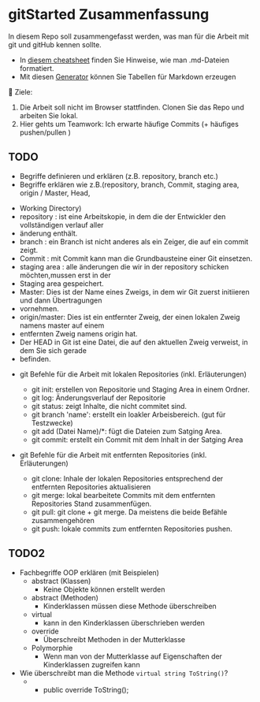 # gitStarted Zusammenfassung
In diesem Repo soll zusammengefasst werden, was man für die Arbeit mit git und gitHub kennen sollte.
- In [diesem cheatsheet](https://github.com/adam-p/markdown-here/wiki/Markdown-Cheatsheet) finden Sie Hinweise, wie man .md-Dateien formatiert.
- Mit diesen [Generator](https://www.tablesgenerator.com/markdown_tables) können Sie Tabellen für Markdown erzeugen

:dart: Ziele:
1. Die Arbeit soll nicht im Browser stattfinden. Clonen Sie das Repo und arbeiten Sie lokal.
1. Hier gehts um Teamwork: Ich erwarte häufige Commits (+ häufiges pushen/pullen )

## TODO
- Begriffe definieren und erklären (z.B. repository, branch etc.)
- Begriffe erklären wie z.B.(repository, branch, Commit, staging area, origin / Master, Head, 
+ Working Directory)
+ repository : ist eine Arbeitskopie, in dem die der Entwickler den vollständigen verlauf aller
+ änderung enthält.
+ branch : ein Branch ist nicht anderes als ein Zeiger, die auf ein commit zeigt.
+ Commit : mit Commit kann man die Grundbausteine einer Git einsetzen.
+ staging area : alle änderungen die wir in der repository schicken möchten,mussen erst in der
+ Staging area gespeichert.
+ Master: Dies ist der Name eines Zweigs, in dem wir Git zuerst initiieren und dann Übertragungen
+ vornehmen.
+ origin/master: Dies ist ein entfernter Zweig, der einen lokalen Zweig namens master auf einem
+ entfernten Zweig namens origin hat.
+ Der HEAD in Git ist eine Datei, die auf den aktuellen Zweig verweist, in dem Sie sich gerade
+ befinden.
- git Befehle für die Arbeit mit lokalen Repositories (inkl. Erläuterungen)
  + git init: erstellen von Repositorie und Staging Area in einem Ordner.
  + git log: Änderungsverlauf der Repositorie
  + git status: zeigt Inhalte, die nicht commitet sind.
  + git branch 'name': erstellt ein loakler Arbeisbereich. (gut für Testzwecke)
  + git add (Datei Name)/*: fügt die Dateien zum Satging Area.
  + git commit: erstellt ein Commit mit dem Inhalt in der Satging Area
  
- git Befehle für die Arbeit mit entfernten Repositories (inkl. Erläuterungen)
  + git clone: Inhale der lokalen Repositories entsprechend der entfernten Repositories aktualisieren
  + git merge: lokal bearbeitete Commits mit dem entfernten Repositories Stand zusammenfügen.
  + git pull: git clone + git merge. Da meistens die beide Befähle zusammengehören
  + git push: lokale commits zum entfernten Repositories pushen.


## TODO2
- Fachbegriffe OOP erklären (mit Beispielen)
  - abstract (Klassen)
	+ Keine Objekte können erstellt werden
  - abstract (Methoden)
	+ Kinderklassen müssen diese Methode überschreiben
  - virtual
	+ kann in den Kinderklassen überschrieben werden
  - override
	+ Überschreibt Methoden in der Mutterklasse
  - Polymorphie
	+ Wenn man von der Mutterklasse auf Eigenschaften der Kinderklassen zugreifen kann
- Wie überschreibt man die Methode `virtual string ToString()`?
  -	+ public override ToString();


